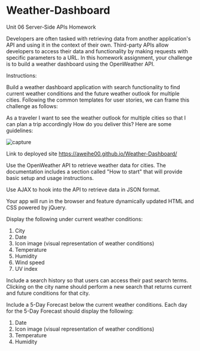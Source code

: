 # Weather-Dashboard
Unit 06 Server-Side APIs Homework

Developers are often tasked with retrieving data from another application's API and using it in the context of their own. Third-party APIs allow developers to access their data and functionality by making requests with specific parameters to a URL. In this homework assignment, your challenge is to build a weather dashboard using the OpenWeather API.

Instructions:

Build a weather dashboard application with search functionality to find current weather conditions and the future weather outlook for multiple cities. Following the common templates for user stories, we can frame this challenge as follows:

As a traveler
I want to see the weather outlook for multiple cities
so that I can plan a trip accordingly
How do you deliver this? Here are some guidelines:

![capture](https://user-images.githubusercontent.com/56567819/71109993-0b7b7600-218c-11ea-9e8d-f3b5bad0c242.png)

Link to deployed site https://aweihe00.github.io/Weather-Dashboard/

Use the OpenWeather API to retrieve weather data for cities. The documentation includes a section called "How to start" that will provide basic setup and usage instructions.

Use AJAX to hook into the API to retrieve data in JSON format.

Your app will run in the browser and feature dynamically updated HTML and CSS powered by jQuery.

Display the following under current weather conditions:
1. City
2. Date
3. Icon image (visual representation of weather conditions)
4. Temperature
5. Humidity
6. Wind speed
7. UV index

Include a search history so that users can access their past search terms. Clicking on the city name should perform a new search that returns current and future conditions for that city.

Include a 5-Day Forecast below the current weather conditions. Each day for the 5-Day Forecast should display the following:
1. Date
2. Icon image (visual representation of weather conditions)
3. Temperature
4. Humidity
